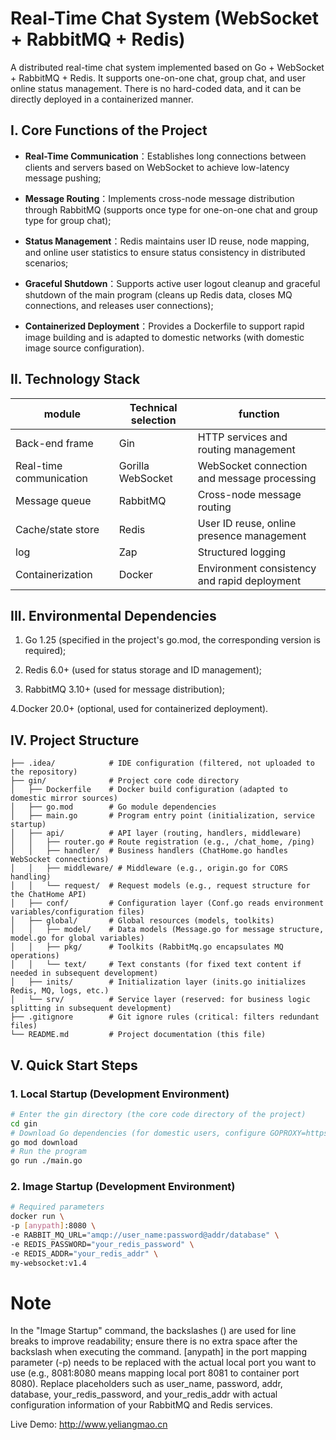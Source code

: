 # Real-Time Chat System (WebSocket + RabbitMQ + Redis)

A distributed real-time chat system implemented based on Go + WebSocket + RabbitMQ + Redis. It supports one-on-one chat, group chat, and user online status management. There is no hard-coded data, and it can be directly deployed in a containerized manner.

## I. Core Functions of the Project

- **Real-Time Communication**：Establishes long connections between clients and servers based on WebSocket to achieve low-latency message pushing;

- **Message Routing**：Implements cross-node message distribution through RabbitMQ (supports once type for one-on-one chat and group type for group chat);

- **Status Management**：Redis maintains user ID reuse, node mapping, and online user statistics to ensure status consistency in distributed scenarios;
- **Graceful Shutdown**：Supports active user logout cleanup and graceful shutdown of the main program (cleans up Redis data, closes MQ connections, and releases user connections);

- **Containerized Deployment**：Provides a Dockerfile to support rapid image building and is adapted to domestic networks (with domestic image source configuration).



## II. Technology Stack
| module         | Technical selection                | function                     |
|--------------|-------------------------|--------------------------|
| Back-end frame     | Gin                     | HTTP services and routing management      |
| Real-time communication     | Gorilla WebSocket       | WebSocket connection and message processing |
| Message queue     | RabbitMQ                | Cross-node message routing           |
| Cache/state store | Redis                   | User ID reuse, online presence management|
| log       | Zap                     | Structured logging           |
|Containerization       | Docker                  | Environment consistency and rapid deployment   |


## III. Environmental Dependencies
1. Go 1.25 (specified in the project's go.mod, the corresponding version is required);

2. Redis 6.0+ (used for status storage and ID management);

3. RabbitMQ 3.10+ (used for message distribution);

4.Docker 20.0+ (optional, used for containerized deployment).


## IV. Project Structure
```
├── .idea/            # IDE configuration (filtered, not uploaded to the repository)
├── gin/              # Project core code directory
│   ├── Dockerfile    # Docker build configuration (adapted to domestic mirror sources)
│   ├── go.mod        # Go module dependencies
│   ├── main.go       # Program entry point (initialization, service startup)
│   ├── api/          # API layer (routing, handlers, middleware)
│   │   ├── router.go # Route registration (e.g., /chat_home, /ping)
│   │   ├── handler/  # Business handlers (ChatHome.go handles WebSocket connections)
│   │   ├── middleware/ # Middleware (e.g., origin.go for CORS handling)
│   │   └── request/  # Request models (e.g., request structure for the ChatHome API)
│   ├── conf/         # Configuration layer (Conf.go reads environment variables/configuration files)
│   ├── global/       # Global resources (models, toolkits)
│   │   ├── model/    # Data models (Message.go for message structure, model.go for global variables)
│   │   ├── pkg/      # Toolkits (RabbitMq.go encapsulates MQ operations)
│   │   └── text/     # Text constants (for fixed text content if needed in subsequent development)
│   ├── inits/        # Initialization layer (inits.go initializes Redis, MQ, logs, etc.)
│   └── srv/          # Service layer (reserved: for business logic splitting in subsequent development)
├── .gitignore        # Git ignore rules (critical: filters redundant files)
└── README.md         # Project documentation (this file)
```
## V. Quick Start Steps

### 1. Local Startup (Development Environment)

```bash
# Enter the gin directory (the core code directory of the project)
cd gin
# Download Go dependencies (for domestic users, configure GOPROXY=https://goproxy.cn)
go mod download
# Run the program
go run ./main.go
```
### 2. Image Startup (Development Environment)
```bash
# Required parameters
docker run \
-p [anypath]:8080 \
-e RABBIT_MQ_URL="amqp://user_name:password@addr/database" \
-e REDIS_PASSWORD="your_redis_password" \
-e REDIS_ADDR="your_redis_addr" \
my-websocket:v1.4
```
# Note
In the "Image Startup" command, the backslashes (\) are used for line breaks to improve readability; ensure there is no extra space after the backslash when executing the command.
[anypath] in the port mapping parameter (-p) needs to be replaced with the actual local port you want to use (e.g., 8081:8080 means mapping local port 8081 to container port 8080).
Replace placeholders such as user_name, password, addr, database, your_redis_password, and your_redis_addr with actual configuration information of your RabbitMQ and Redis services.


Live Demo: http://www.yeliangmao.cn